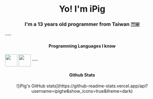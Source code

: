 <h1 align="center"> Yo! I'm iPig </h1>
<h3 align="center">I'm a 13 years old programmer from Taiwan 🇹🇼</h3>   
---
<h4 align="center"> Programming Languages I know </h4>
<img align="center" src="https://cdn-icons-png.flaticon.com/512/5968/5968292.png" width="40" height="40"/>
<img align="center" src="https://upload.wikimedia.org/wikipedia/commons/thumb/c/c3/Python-logo-notext.svg/1869px-Python-logo-notext.svg.png" width="40" height="40"/>
---
<h4 align="center"> Github Stats </h4>

<p align="center">![iPig's GitHub stats](https://github-readme-stats.vercel.app/api?username=ipigtw&show_icons=true&theme=dark)</p>
